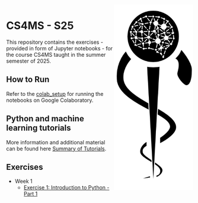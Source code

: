 <img src="images/logo_CS_MS_final.png" height="500" align="right"> 

# CS4MS - S25

This repository contains the exercises - provided in form of Jupyter notebooks - for the course CS4MS taught in the summer semester of 2025.

## How to Run

Refer to the [colab_setup](documents/ColabSetup.md) for running the notebooks on Google Colaboratory.

## Python and machine learning tutorials

More information and additional material can be found here [Summary of Tutorials](documents/ListOfTutorials.md).

## Exercises
- Week 1
  - [Exercise 1: Introduction to Python - Part 1](https://colab.research.google.com/github/CS4MS/CS4MS_S25/blob/main/exercises/Exercise_1.ipynb)
<!-- - [Solution](https://colab.research.google.com/github/CS4MS/CS4MS_S25/blob/main/solutions/Exercise_1_Solution.ipynb)
- Week 2
  - [Exercise 2: Introduction to Python - Part 2](https://colab.research.google.com/github/CS4MS/CS4MS_S25/blob/main/exercises/Exercise_2.ipynb)
  - [Solution](https://colab.research.google.com/github/CS4MS/CS4MS_S25/blob/main/solutions/Exercise_2_Solution.ipynb)
- Week 3
  - [Exercise 3: Data Visualization and Analysis](https://colab.research.google.com/github/CS4MS/CS4MS_S25/blob/main/exercises/Exercise_3.ipynb)
  - [Solution](https://colab.research.google.com/github/CS4MS/CS4MS_S25/blob/main/solutions/Exercise_3_Solution.ipynb)
- Week 4
  - [Lecture 4: Convolutions](https://colab.research.google.com/github/CS4MS/CS4MS_S25/blob/main/lectures/Lecture_4.ipynb)
  - [Exercise 4: Convolutions](https://colab.research.google.com/github/CS4MS/CS4MS_S25/blob/main/exercises/Exercise_4.ipynb)
  - [Solution](https://colab.research.google.com/github/CS4MS/CS4MS_S25/blob/main/solutions/Exercise_4_Solution.ipynb)
- Week 5
  - [Lecture 5: Transformations and Dataloader](https://colab.research.google.com/github/CS4MS/CS4MS_S25/blob/main/lectures/Lecture_5.ipynb)
  - [Exercise 5: Confusing pretrained Network with Transformations](https://colab.research.google.com/github/CS4MS/CS4MS_S25/blob/main/exercises/Exercise_5.ipynb) 
  - [Solution](https://colab.research.google.com/github/CS4MS/CS4MS_S25/blob/main/solutions/Exercise_5_Solution.ipynb)
- Week 6
  - [Exercise 6: Metrics and Object Oriented Programming](https://colab.research.google.com/github/CS4MS/CS4MS_S25/blob/main/exercises/Exercise_6.ipynb)
  - [Solution](https://colab.research.google.com/github/CS4MS/CS4MS_S25/blob/main/solutions/Exercise_6_Solution.ipynb)
- Week 7
  - [Exercise 7a: Network Setup and First Training - part 1](https://colab.research.google.com/github/CS4MS/CS4MS_S25/blob/main/exercises/Exercise_7a.ipynb)
  - [Solution](https://colab.research.google.com/github/CS4MS/CS4MS_S25/blob/main/solutions/Exercise_7a_Solution.ipynb)
  - [Exercise 7b: Network Setup and First Training - part 2](https://colab.research.google.com/github/CS4MS/CS4MS_S25/blob/main/exercises/Exercise_7b.ipynb)
  - [Solution](https://colab.research.google.com/github/CS4MS/CS4MS_S25/blob/main/solutions/Exercise_7b_Solution.ipynb) -->
